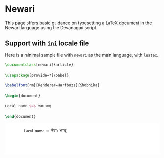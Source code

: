 # Newari

This page offers basic guidance on typesetting a LaTeX document in the
Newari language using the Devanagari script.

## Support with `ini` locale file

Here is a minimal sample file with `newari` as the main language, with `luatex`.

```tex
\documentclass[newari]{article}

\usepackage[provide=*]{babel}

\babelfont{rm}[Renderer=Harfbuzz]{Shobhika}

\begin{document}

Local name $=$ नेवाः भाय्

\end{document}
```

![](../media/locale-newari.png)